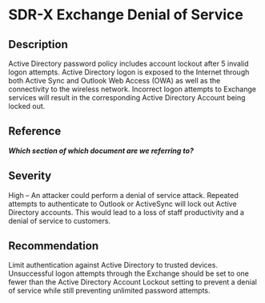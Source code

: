 ﻿SDR-X Exchange Denial of Service
================================

Description
-----------
Active Directory password policy includes account lockout after 5 invalid logon attempts. Active Directory logon is exposed to the Internet through both Active Sync and Outlook Web Access (OWA) as well as the connectivity to the wireless network. Incorrect logon attempts to Exchange services will result in the corresponding Active Directory Account being locked out.

Reference
---------
***Which section of which document are we referring to?***

Severity
--------
High – An attacker could perform a denial of service attack. Repeated attempts to authenticate to Outlook or ActiveSync will lock out Active Directory accounts. This would lead to a loss of staff productivity and a denial of service to customers.

Recommendation
--------------
Limit authentication against Active Directory to trusted devices. Unsuccessful logon attempts through the Exchange should be set to one fewer than the Active Directory Account Lockout setting to prevent a denial of service while still preventing unlimited password attempts.